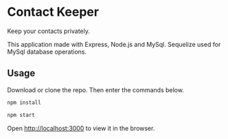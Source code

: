 # Contact Keeper
Keep your contacts privately.

This application made with Express, Node.js and MySql. Sequelize used for MySql database operations.

## Usage

Download or clone the repo. Then enter the commands below.

```bash
npm install

npm start
```

Open [http://localhost:3000](http://localhost:3000) to view it in the browser.
